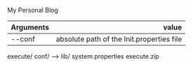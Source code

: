 
My Personal Blog

| Arguments   |      value      | 
|-------------| ---------------:|
| --conf      |  absolute path of the Init.properties file   | 

execute/
    conf/ -->
    lib/
    system.properties
    execute.zip
